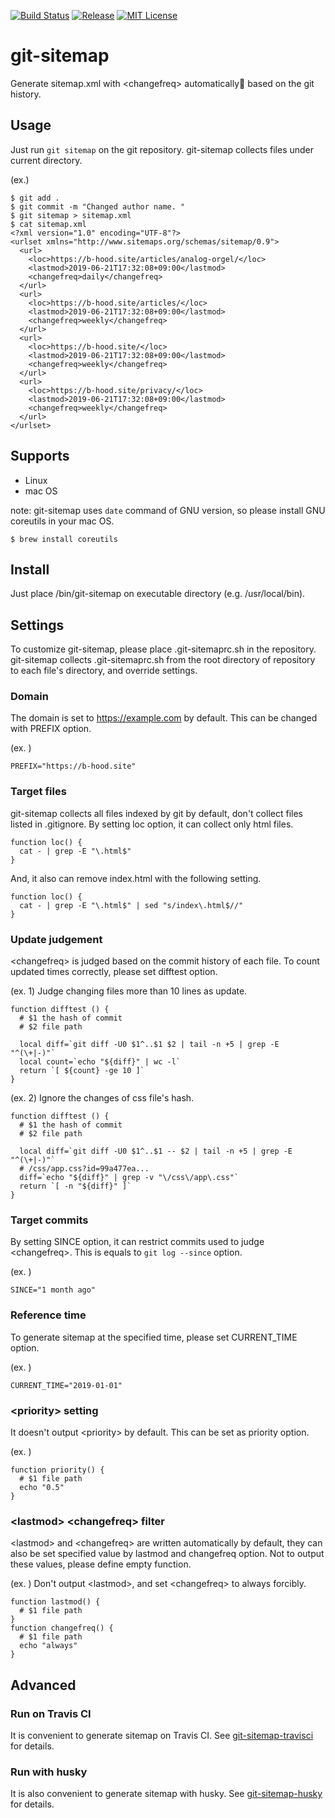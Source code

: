 [![Build Status](https://travis-ci.org/blue-hood/git-sitemap.svg?branch=master)](https://travis-ci.org/blue-hood/git-sitemap)
[![Release](https://img.shields.io/github/release/blue-hood/git-sitemap.svg)](https://github.com/blue-hood/git-sitemap/releases/latest)
[![MIT License](https://img.shields.io/badge/license-MIT-blue.svg?style=flat)](LICENSE)

# git-sitemap

Generate sitemap.xml with &lt;changefreq&gt; automatically🐥 based on the git history.

## Usage

Just run `git sitemap` on the git repository.
git-sitemap collects files under current directory.

(ex.)

```
$ git add .
$ git commit -m "Changed author name. "
$ git sitemap > sitemap.xml
$ cat sitemap.xml
<?xml version="1.0" encoding="UTF-8"?>
<urlset xmlns="http://www.sitemaps.org/schemas/sitemap/0.9">
  <url>
    <loc>https://b-hood.site/articles/analog-orgel/</loc>
    <lastmod>2019-06-21T17:32:08+09:00</lastmod>
    <changefreq>daily</changefreq>
  </url>
  <url>
    <loc>https://b-hood.site/articles/</loc>
    <lastmod>2019-06-21T17:32:08+09:00</lastmod>
    <changefreq>weekly</changefreq>
  </url>
  <url>
    <loc>https://b-hood.site/</loc>
    <lastmod>2019-06-21T17:32:08+09:00</lastmod>
    <changefreq>weekly</changefreq>
  </url>
  <url>
    <loc>https://b-hood.site/privacy/</loc>
    <lastmod>2019-06-21T17:32:08+09:00</lastmod>
    <changefreq>weekly</changefreq>
  </url>
</urlset>
```

## Supports

- Linux
- mac OS

note: git-sitemap uses `date` command of GNU version, so please install GNU coreutils in your mac OS.

```
$ brew install coreutils
```

## Install

Just place /bin/git-sitemap on executable directory (e.g. /usr/local/bin).

## Settings

To customize git-sitemap, please place .git-sitemaprc.sh in the repository.
git-sitemap collects .git-sitemaprc.sh from the root directory of repository to each file's directory, and override settings.

### Domain

The domain is set to https://example.com by default.
This can be changed with PREFIX option.

(ex. )

```
PREFIX="https://b-hood.site"
```

### Target files

git-sitemap collects all files indexed by git by default, don't collect files listed in .gitignore.
By setting loc option, it can collect only html files.

```
function loc() {
  cat - | grep -E "\.html$"
}
```

And, it also can remove index.html with the following setting.

```
function loc() {
  cat - | grep -E "\.html$" | sed "s/index\.html$//"
}
```

### Update judgement

&lt;changefreq&gt; is judged based on the commit history of each file.
To count updated times correctly, please set difftest option.

(ex. 1) Judge changing files more than 10 lines as update.

```
function difftest () {
  # $1 the hash of commit
  # $2 file path

  local diff=`git diff -U0 $1^..$1 $2 | tail -n +5 | grep -E "^(\+|-)"`
  local count=`echo "${diff}" | wc -l`
  return `[ ${count} -ge 10 ]`
}
```

(ex. 2) Ignore the changes of css file's hash.

```
function difftest () {
  # $1 the hash of commit
  # $2 file path

  local diff=`git diff -U0 $1^..$1 -- $2 | tail -n +5 | grep -E "^(\+|-)"`
  # /css/app.css?id=99a477ea...
  diff=`echo "${diff}" | grep -v "\/css\/app\.css"`
  return `[ -n "${diff}" ]`
}
```

### Target commits

By setting SINCE option, it can restrict commits used to judge &lt;changefreq&gt;.
This is equals to `git log --since` option.

(ex. )

```
SINCE="1 month ago"
```

### Reference time

To generate sitemap at the specified time, please set CURRENT_TIME option.

(ex. )

```
CURRENT_TIME="2019-01-01"
```

### &lt;priority&gt; setting

It doesn't output &lt;priority&gt; by default.
This can be set as priority option.

(ex. )

```
function priority() {
  # $1 file path
  echo "0.5"
}
```

### &lt;lastmod&gt; &lt;changefreq&gt; filter

&lt;lastmod&gt; and &lt;changefreq&gt; are written automatically by default,
they can also be set specified value by lastmod and changefreq option.
Not to output these values, please define empty function.

(ex. ) Don't output &lt;lastmod&gt;, and set &lt;changefreq&gt; to always forcibly.

```
function lastmod() {
  # $1 file path
}
function changefreq() {
  # $1 file path
  echo "always"
}
```

## Advanced

### Run on Travis CI

It is convenient to generate sitemap on Travis CI.
See [git-sitemap-travisci](https://github.com/Hato6502/git-sitemap-travisci) for details.

### Run with husky

It is also convenient to generate sitemap with husky.
See [git-sitemap-husky](https://github.com/Hato6502/git-sitemap-husky) for details.

